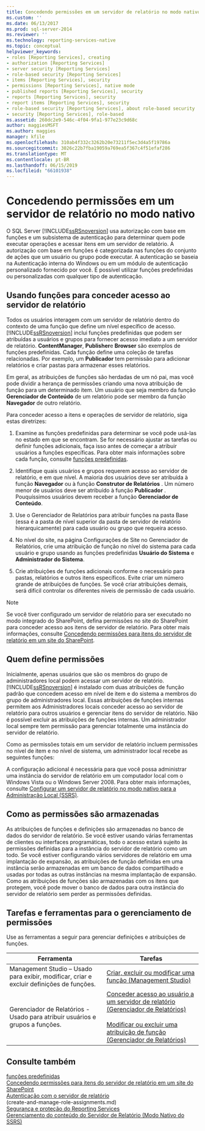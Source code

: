 ```yaml
---
title: Concedendo permissões em um servidor de relatório no modo nativo | Microsoft Docs
ms.custom: ''
ms.date: 06/13/2017
ms.prod: sql-server-2014
ms.reviewer: ''
ms.technology: reporting-services-native
ms.topic: conceptual
helpviewer_keywords:
- roles [Reporting Services], creating
- authorization [Reporting Services]
- server security [Reporting Services]
- role-based security [Reporting Services]
- items [Reporting Services], security
- permissions [Reporting Services], native mode
- published reports [Reporting Services], security
- reports [Reporting Services], security
- report items [Reporting Services], security
- role-based security [Reporting Services], about role-based security
- security [Reporting Services], role-based
ms.assetid: 260dc2e9-546c-4f04-9fa1-977e23c9d68c
author: maggiesMSFT
ms.author: maggies
manager: kfile
ms.openlocfilehash: 310ab4f332c3262b20e73211f5ec3d4a5f19786a
ms.sourcegitcommit: 3026c22b7fba19059a769ea5f367c4f51efaf286
ms.translationtype: MT
ms.contentlocale: pt-BR
ms.lasthandoff: 06/15/2019
ms.locfileid: "66101938"
---
```

# <a name="granting-permissions-on-a-native-mode-report-server"></a>Concedendo permissões em um servidor de relatório no modo nativo
  O SQL Server [!INCLUDE[ssRSnoversion](../../includes/ssrsnoversion-md.md)] usa autorização com base em funções e um subsistema de autenticação para determinar quem pode executar operações e acessar itens em um servidor de relatório. A autorização com base em funções é categorizada nas funções do conjunto de ações que um usuário ou grupo pode executar. A autenticação se baseia na Autenticação interna do Windows ou em um módulo de autenticação personalizado fornecido por você. É possível utilizar funções predefinidas ou personalizadas com qualquer tipo de autenticação.  
  
## <a name="using-roles-to-grant-report-server-access"></a>Usando funções para conceder acesso ao servidor de relatório  
 Todos os usuários interagem com um servidor de relatório dentro do contexto de uma função que define um nível específico de acesso. [!INCLUDE[ssRSnoversion](../../includes/ssrsnoversion-md.md)] inclui funções predefinidas que podem ser atribuídas a usuários e grupos para fornecer acesso imediato a um servidor de relatório. **ContentManager**, **Publisher**e **Browser** são exemplos de funções predefinidas. Cada função define uma coleção de tarefas relacionadas. Por exemplo, um **Publicador** tem permissão para adicionar relatórios e criar pastas para armazenar esses relatórios.  
  
 Em geral, as atribuições de funções são herdadas de um nó pai, mas você pode dividir a herança de permissões criando uma nova atribuição de função para um determinado item. Um usuário que seja membro da função **Gerenciador de Conteúdo** de um relatório pode ser membro da função **Navegador** de outro relatório.  
  
 Para conceder acesso a itens e operações de servidor de relatório, siga estas diretrizes:  
  
1.  Examine as funções predefinidas para determinar se você pode usá-las no estado em que se encontram. Se for necessário ajustar as tarefas ou definir funções adicionais, faça isso antes de começar a atribuir usuários a funções específicas. Para obter mais informações sobre cada função, consulte [funções predefinidas](role-definitions-predefined-roles.md).  
  
2.  Identifique quais usuários e grupos requerem acesso ao servidor de relatório, e em que nível. A maioria dos usuários deve ser atribuída à função **Navegador** ou à função **Construtor de Relatórios** . Um número menor de usuários deve ser atribuído à função **Publicador** . Pouquíssimos usuários devem receber a função **Gerenciador de Conteúdo**.  
  
3.  Use o Gerenciador de Relatórios para atribuir funções na pasta Base (essa é a pasta de nível superior da pasta de servidor de relatório hierarquicamente) para cada usuário ou grupo que requeira acesso.  
  
4.  No nível do site, na página Configurações de Site no Gerenciador de Relatórios, crie uma atribuição de função no nível do sistema para cada usuário e grupo usando as funções predefinidas **Usuário do Sistema** e **Administrador do Sistema**.  
  
5.  Crie atribuições de funções adicionais conforme o necessário para pastas, relatórios e outros itens específicos. Evite criar um número grande de atribuições de funções. Se você criar atribuições demais, será difícil controlar os diferentes níveis de permissão de cada usuário.  
  
> [!NOTE]  
>  Se você tiver configurado um servidor de relatório para ser executado no modo integrado do SharePoint, defina permissões no site do SharePoint para conceder acesso aos itens de servidor de relatório. Para obter mais informações, consulte [Concedendo permissões para itens do servidor de relatório em um site do SharePoint](granting-permissions-on-report-server-items-on-a-sharepoint-site.md).  
  
## <a name="who-sets-permissions"></a>Quem define permissões  
 Inicialmente, apenas usuários que são os membros do grupo de administradores local podem acessar um servidor de relatório. [!INCLUDE[ssRSnoversion](../../includes/ssrsnoversion-md.md)] é instalado com duas atribuições de função padrão que concedem acesso em nível de item e do sistema a membros do grupo de administradores local. Essas atribuições de funções internas permitem aos Administradores locais conceder acesso ao servidor de relatório para outros usuários e gerenciar itens do servidor de relatório. Não é possível excluir as atribuições de funções internas. Um administrador local sempre tem permissão para gerenciar totalmente uma instância do servidor de relatório.  
  
 Como as permissões totais em um servidor de relatório incluem permissões no nível de item e no nível de sistema, um administrador local recebe as seguintes funções:  
  
 A configuração adicional é necessária para que você possa administrar uma instância do servidor de relatório em um computador local com o Windows Vista ou o Windows Server 2008. Para obter mais informações, consulte [Configurar um servidor de relatório no modo nativo para a Administração Local &#40;SSRS&#41;](../report-server/configure-a-native-mode-report-server-for-local-administration-ssrs.md).  
  
## <a name="how-permissions-are-stored"></a>Como as permissões são armazenadas  
 As atribuições de funções e definições são armazenadas no banco de dados do servidor de relatório. Se você estiver usando várias ferramentas de clientes ou interfaces programáticas, todo o acesso estará sujeito às permissões definidas para a instância do servidor de relatório como um todo. Se você estiver configurando vários servidores de relatório em uma implantação de expansão, as atribuições de função definidas em uma instância serão armazenadas em um banco de dados compartilhado e usadas por todas as outras instâncias na mesma implantação de expansão. Como as atribuições de funções são armazenadas com os itens que protegem, você pode mover o banco de dados para outra instância do servidor de relatório sem perder as permissões definidas.  
  
## <a name="tasks-and-tools-for-managing-permissions"></a>Tarefas e ferramentas para o gerenciamento de permissões  
 Use as ferramentas a seguir para gerenciar definições e atribuições de funções.  
  
|Ferramenta|Tarefas|  
|----------|-----------|  
|Management Studio – Usado para exibir, modificar, criar e excluir definições de funções.|[Criar, excluir ou modificar uma função &#40;Management Studio&#41;](role-definitions-create-delete-or-modify.md)|  
|Gerenciador de Relatórios - Usado para atribuir usuários e grupos a funções.|[Conceder acesso ao usuário a um servidor de relatório &#40;Gerenciador de Relatórios&#41;](grant-user-access-to-a-report-server.md)<br /><br /> [Modificar ou excluir uma atribuição de função &#40;Gerenciador de Relatórios&#41;](role-assignments-modify-or-delete.md)|  
  
## <a name="see-also"></a>Consulte também  
 [funções predefinidas](role-definitions-predefined-roles.md)   
 [Concedendo permissões para itens do servidor de relatório em um site do SharePoint](granting-permissions-on-report-server-items-on-a-sharepoint-site.md)   
 [Autenticação com o servidor de relatório](authentication-with-the-report-server.md)   
 (create-and-manage-role-assignments.md)   
 [Segurança e proteção do Reporting Services](reporting-services-security-and-protection.md)   
 [Gerenciamento do conteúdo do Servidor de Relatório &#40;Modo Nativo do SSRS&#41;](../report-server/report-server-content-management-ssrs-native-mode.md)  
  
  
